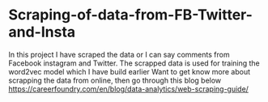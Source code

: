 # Scraping-of-data-from-FB-Twitter-and-Insta
In this project I have scraped the data or I can say comments from Facebook instagram and Twitter. The scrapped data is used for training the word2vec model which I have build earlier
Want to get know more about scrapping the data from online, then go through this blog below
https://careerfoundry.com/en/blog/data-analytics/web-scraping-guide/
